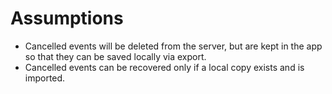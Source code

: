 # Assumptions
- Cancelled events will be deleted from the server, but are kept in the app so that they can be saved locally via export.
- Cancelled events can be recovered only if a local copy exists and is imported.